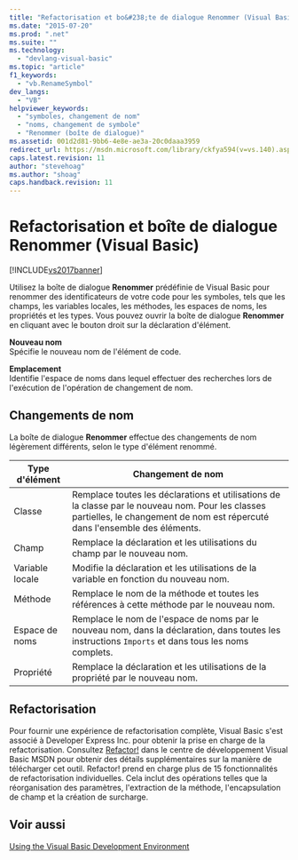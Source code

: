 ```yaml
---
title: "Refactorisation et bo&#238;te de dialogue Renommer (Visual Basic) | Microsoft Docs"
ms.date: "2015-07-20"
ms.prod: ".net"
ms.suite: ""
ms.technology: 
  - "devlang-visual-basic"
ms.topic: "article"
f1_keywords: 
  - "vb.RenameSymbol"
dev_langs: 
  - "VB"
helpviewer_keywords: 
  - "symboles, changement de nom"
  - "noms, changement de symbole"
  - "Renommer (boîte de dialogue)"
ms.assetid: 001d2d81-9bb6-4e8e-ae3a-20c0daaa3959
redirect_url: https://msdn.microsoft.com/library/ckfya594(v=vs.140).aspx
caps.latest.revision: 11
author: "stevehoag"
ms.author: "shoag"
caps.handback.revision: 11
---
```

# Refactorisation et bo&#238;te de dialogue Renommer (Visual Basic)
[!INCLUDE[vs2017banner](../../../visual-basic/includes/vs2017banner.md)]

Utilisez la boîte de dialogue **Renommer** prédéfinie de Visual Basic pour renommer des identificateurs de votre code pour les symboles, tels que les champs, les variables locales, les méthodes, les espaces de noms, les propriétés et les types.  Vous pouvez ouvrir la boîte de dialogue **Renommer** en cliquant avec le bouton droit sur la déclaration d'élément.  
  
 **Nouveau nom**  
 Spécifie le nouveau nom de l'élément de code.  
  
 **Emplacement**  
 Identifie l'espace de noms dans lequel effectuer des recherches lors de l'exécution de l'opération de changement de nom.  
  
## Changements de nom  
 La boîte de dialogue **Renommer** effectue des changements de nom légèrement différents, selon le type d'élément renommé.  
  
|Type d'élément|Changement de nom|  
|--------------------|-----------------------|  
|Classe|Remplace toutes les déclarations et utilisations de la classe par le nouveau nom.  Pour les classes partielles, le changement de nom est répercuté dans l'ensemble des éléments.|  
|Champ|Remplace la déclaration et les utilisations du champ par le nouveau nom.|  
|Variable locale|Modifie la déclaration et les utilisations de la variable en fonction du nouveau nom.|  
|Méthode|Remplace le nom de la méthode et toutes les références à cette méthode par le nouveau nom.|  
|Espace de noms|Remplace le nom de l'espace de noms par le nouveau nom, dans la déclaration, dans toutes les instructions `Imports` et dans tous les noms complets.|  
|Propriété|Remplace la déclaration et les utilisations de la propriété par le nouveau nom.|  
  
## Refactorisation  
 Pour fournir une expérience de refactorisation complète, Visual Basic s'est associé à Developer Express Inc.  pour obtenir la prise en charge de la refactorisation.  Consultez [Refactor\!](http://go.microsoft.com/fwlink/?LinkId=155788) dans le centre de développement Visual Basic MSDN pour obtenir des détails supplémentaires sur la manière de télécharger cet outil.  Refactor\!  prend en charge plus de 15 fonctionnalités de refactorisation individuelles.  Cela inclut des opérations telles que la réorganisation des paramètres, l'extraction de la méthode, l'encapsulation de champ et la création de surcharge.  
  
## Voir aussi  
 [Using the Visual Basic Development Environment](../../../visual-basic/developing-apps/using-ide/using-the-visual-basic-development-environment.md)